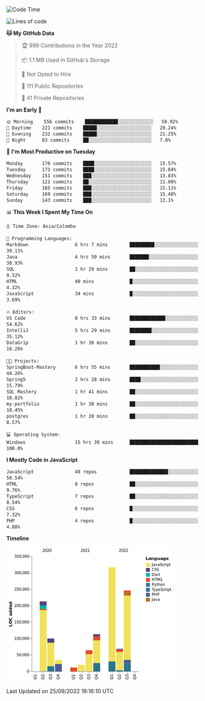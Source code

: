 
<!--START_SECTION:waka-->
![Code Time](http://img.shields.io/badge/Code%20Time-681%20hrs%2027%20mins-blue)

![Lines of code](https://img.shields.io/badge/From%20Hello%20World%20I%27ve%20Written-1%20Million%20lines%20of%20code-blue)

**🐱 My GitHub Data** 

> 🏆 999 Contributions in the Year 2022
 > 
> 📦 1.1 MB Used in GitHub's Storage 
 > 
> 🚫 Not Opted to Hire
 > 
> 📜 111 Public Repositories 
 > 
> 🔑 41 Private Repositories  
 > 
**I'm an Early 🐤** 

```text
🌞 Morning    556 commits    ████████████░░░░░░░░░░░░░   50.92% 
🌆 Daytime    221 commits    █████░░░░░░░░░░░░░░░░░░░░   20.24% 
🌃 Evening    232 commits    █████░░░░░░░░░░░░░░░░░░░░   21.25% 
🌙 Night      83 commits     ██░░░░░░░░░░░░░░░░░░░░░░░   7.6%

```
📅 **I'm Most Productive on Tuesday** 

```text
Monday       170 commits    ████░░░░░░░░░░░░░░░░░░░░░   15.57% 
Tuesday      173 commits    ████░░░░░░░░░░░░░░░░░░░░░   15.84% 
Wednesday    151 commits    ███░░░░░░░░░░░░░░░░░░░░░░   13.83% 
Thursday     121 commits    ██░░░░░░░░░░░░░░░░░░░░░░░   11.08% 
Friday       165 commits    ███░░░░░░░░░░░░░░░░░░░░░░   15.11% 
Saturday     169 commits    ███░░░░░░░░░░░░░░░░░░░░░░   15.48% 
Sunday       143 commits    ███░░░░░░░░░░░░░░░░░░░░░░   13.1%

```


📊 **This Week I Spent My Time On** 

```text
⌚︎ Time Zone: Asia/Colombo

💬 Programming Languages: 
Markdown                 6 hrs 7 mins        █████████░░░░░░░░░░░░░░░░   39.11% 
Java                     4 hrs 50 mins       ███████░░░░░░░░░░░░░░░░░░   30.93% 
SQL                      1 hr 29 mins        ██░░░░░░░░░░░░░░░░░░░░░░░   9.52% 
HTML                     40 mins             █░░░░░░░░░░░░░░░░░░░░░░░░   4.32% 
JavaScript               34 mins             █░░░░░░░░░░░░░░░░░░░░░░░░   3.69%

🔥 Editors: 
VS Code                  8 hrs 33 mins       █████████████░░░░░░░░░░░░   54.62% 
IntelliJ                 5 hrs 29 mins       ████████░░░░░░░░░░░░░░░░░   35.12% 
DataGrip                 1 hr 36 mins        ██░░░░░░░░░░░░░░░░░░░░░░░   10.26%

🐱‍💻 Projects: 
SpringBoot-Mastery       6 hrs 55 mins       ███████████░░░░░░░░░░░░░░   44.26% 
Spring5                  2 hrs 28 mins       ████░░░░░░░░░░░░░░░░░░░░░   15.79% 
SQL Mastery              1 hr 41 mins        ██░░░░░░░░░░░░░░░░░░░░░░░   10.82% 
my-portfolio             1 hr 38 mins        ██░░░░░░░░░░░░░░░░░░░░░░░   10.45% 
postgres                 1 hr 20 mins        ██░░░░░░░░░░░░░░░░░░░░░░░   8.57%

💻 Operating System: 
Windows                  15 hrs 39 mins      █████████████████████████   100.0%

```

**I Mostly Code in JavaScript** 

```text
JavaScript               48 repos            ██████████████░░░░░░░░░░░   58.54% 
HTML                     8 repos             ██░░░░░░░░░░░░░░░░░░░░░░░   9.76% 
TypeScript               7 repos             ██░░░░░░░░░░░░░░░░░░░░░░░   8.54% 
CSS                      6 repos             █░░░░░░░░░░░░░░░░░░░░░░░░   7.32% 
PHP                      4 repos             █░░░░░░░░░░░░░░░░░░░░░░░░   4.88%

```


**Timeline**

![Chart not found](https://raw.githubusercontent.com/ccweerasinghe1994/ccweerasinghe1994/master/charts/bar_graph.png) 


 Last Updated on 25/09/2022 19:16:10 UTC
<!--END_SECTION:waka-->
